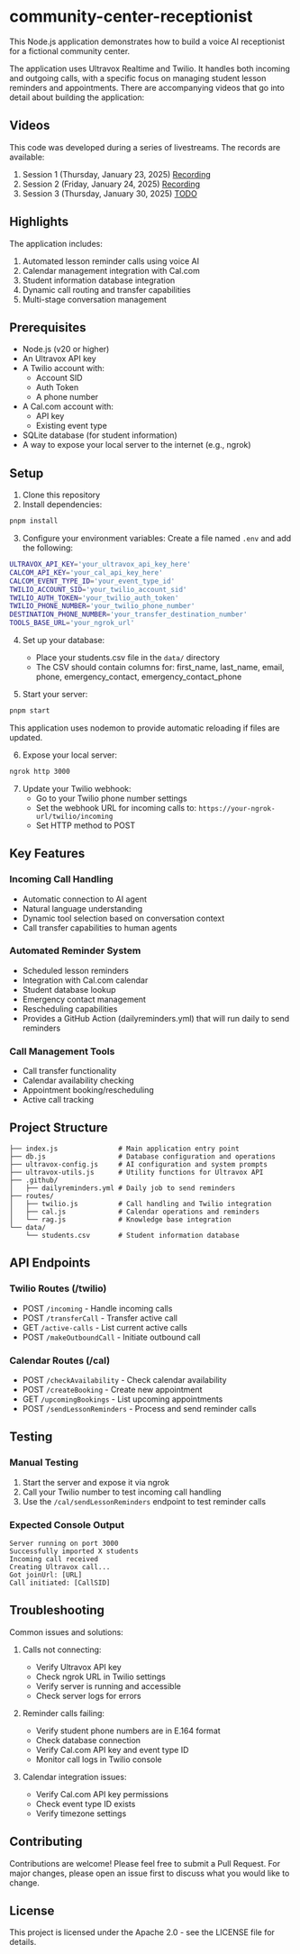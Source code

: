 # community-center-receptionist
This Node.js application demonstrates how to build a voice AI receptionist for a fictional community center.

The application uses Ultravox Realtime and Twilio. It handles both incoming and outgoing calls, with a specific focus on managing student lesson reminders and appointments. There are accompanying videos that go into detail about building the application:

## Videos
This code was developed during a series of livestreams. The records are available:
1. Session 1 (Thursday, January 23, 2025) [Recording](https://www.youtube.com/live/DocZRHNeAy4?si=utqrDuqHHlywxsIp&t=377)
2. Session 2 (Friday, January 24, 2025) [Recording](https://www.youtube.com/watch?v=qwFOzo2-dMs&t=1435s)
3. Session 3 (Thursday, January 30, 2025) [TODO](https://www.youtube.com/live/U2_g7jxE1Fk)

## Highlights
The application includes:

1. Automated lesson reminder calls using voice AI
2. Calendar management integration with Cal.com
3. Student information database integration
4. Dynamic call routing and transfer capabilities
5. Multi-stage conversation management

## Prerequisites

- Node.js (v20 or higher)
- An Ultravox API key
- A Twilio account with:
  - Account SID
  - Auth Token
  - A phone number
- A Cal.com account with:
  - API key
  - Existing event type
- SQLite database (for student information)
- A way to expose your local server to the internet (e.g., ngrok)

## Setup

1. Clone this repository
2. Install dependencies:
```bash
pnpm install
```

3. Configure your environment variables:
   Create a file named `.env` and add the following:

```bash
ULTRAVOX_API_KEY='your_ultravox_api_key_here'
CALCOM_API_KEY='your_cal_api_key_here'
CALCOM_EVENT_TYPE_ID='your_event_type_id'
TWILIO_ACCOUNT_SID='your_twilio_account_sid'
TWILIO_AUTH_TOKEN='your_twilio_auth_token'
TWILIO_PHONE_NUMBER='your_twilio_phone_number'
DESTINATION_PHONE_NUMBER='your_transfer_destination_number'
TOOLS_BASE_URL='your_ngrok_url'
```


4. Set up your database:
   - Place your students.csv file in the `data/` directory
   - The CSV should contain columns for: first_name, last_name, email, phone, emergency_contact, emergency_contact_phone

5. Start your server:
```bash
pnpm start
```

This application uses nodemon to provide automatic reloading if files are updated.

6. Expose your local server:
```bash
ngrok http 3000
```

7. Update your Twilio webhook:
   - Go to your Twilio phone number settings
   - Set the webhook URL for incoming calls to:
     `https://your-ngrok-url/twilio/incoming`
   - Set HTTP method to POST

## Key Features

### Incoming Call Handling
- Automatic connection to AI agent
- Natural language understanding
- Dynamic tool selection based on conversation context
- Call transfer capabilities to human agents

### Automated Reminder System
- Scheduled lesson reminders
- Integration with Cal.com calendar
- Student database lookup
- Emergency contact management
- Rescheduling capabilities
- Provides a GitHub Action (dailyreminders.yml) that will run daily to send reminders

### Call Management Tools
- Call transfer functionality
- Calendar availability checking
- Appointment booking/rescheduling
- Active call tracking

## Project Structure

```
├── index.js               # Main application entry point
├── db.js                  # Database configuration and operations
├── ultravox-config.js     # AI configuration and system prompts
├── ultravox-utils.js      # Utility functions for Ultravox API
├── .github/
│   ├── dailyreminders.yml # Daily job to send reminders
├── routes/
│   ├── twilio.js          # Call handling and Twilio integration
│   ├── cal.js             # Calendar operations and reminders
│   └── rag.js             # Knowledge base integration
└── data/
    └── students.csv       # Student information database
```

## API Endpoints

### Twilio Routes (/twilio)
- POST `/incoming` - Handle incoming calls
- POST `/transferCall` - Transfer active call
- GET `/active-calls` - List current active calls
- POST `/makeOutboundCall` - Initiate outbound call

### Calendar Routes (/cal)
- POST `/checkAvailability` - Check calendar availability
- POST `/createBooking` - Create new appointment
- GET `/upcomingBookings` - List upcoming appointments
- POST `/sendLessonReminders` - Process and send reminder calls

## Testing

### Manual Testing
1. Start the server and expose it via ngrok
2. Call your Twilio number to test incoming call handling
3. Use the `/cal/sendLessonReminders` endpoint to test reminder calls

### Expected Console Output
```
Server running on port 3000
Successfully imported X students
Incoming call received
Creating Ultravox call...
Got joinUrl: [URL]
Call initiated: [CallSID]
```

## Troubleshooting

Common issues and solutions:

1. Calls not connecting:
   - Verify Ultravox API key
   - Check ngrok URL in Twilio settings
   - Verify server is running and accessible
   - Check server logs for errors

2. Reminder calls failing:
   - Verify student phone numbers are in E.164 format
   - Check database connection
   - Verify Cal.com API key and event type ID
   - Monitor call logs in Twilio console

3. Calendar integration issues:
   - Verify Cal.com API key permissions
   - Check event type ID exists
   - Verify timezone settings

## Contributing

Contributions are welcome! Please feel free to submit a Pull Request. For major changes, please open an issue first to discuss what you would like to change.

## License

This project is licensed under the Apache 2.0 - see the LICENSE file for details.